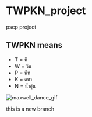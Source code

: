 # TWPKN_project

pscp project

## TWPKN means

* T = ที
* W = วิน
* P = พีท
* K = คทา
* N = น้ำอุ่น

![maxwell_dance_gif](https://github.com/user-attachments/assets/42b47941-ec45-4f9b-b329-f8790b91e5fa)

this is a new branch